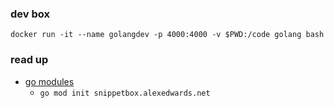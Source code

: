 ### dev box
`docker run -it --name golangdev -p 4000:4000 -v $PWD:/code golang bash`

### read up
* [go modules](https://github.com/golang/go/wiki/Modules)
    * `go mod init snippetbox.alexedwards.net`


